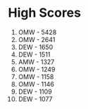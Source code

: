 # High Scores

1. OMW - 5428
2. OMW - 2641
3. DEW - 1650
4. DEW - 1511
5. AMW - 1327
6. OMW - 1249
7. OMW - 1158
8. OMW - 1146
9. DEW - 1109
10. DEW - 1077
